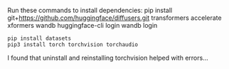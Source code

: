 
Run these commands to install dependencies: 
    pip install git+https://github.com/huggingface/diffusers.git transformers accelerate xformers wandb
    huggingface-cli login
    wandb login

    pip install datasets 
    pip3 install torch torchvision torchaudio

I found that uninstall and reinstalling torchvision helped with errors...